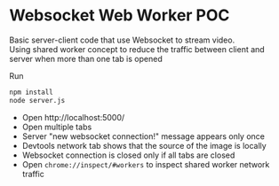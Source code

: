 # Websocket Web Worker POC

Basic server-client code that use Websocket to stream video.  
Using shared worker concept to reduce the traffic between client and server when more than one tab is opened

Run
```bash
npm install
node server.js
```

- Open http://localhost:5000/
- Open multiple tabs
- Server "new websocket connection!" message appears only once
- Devtools network tab shows that the source of the image is locally
- Websocket connection is closed only if all tabs are closed
- Open `chrome://inspect/#workers` to inspect shared worker network traffic


